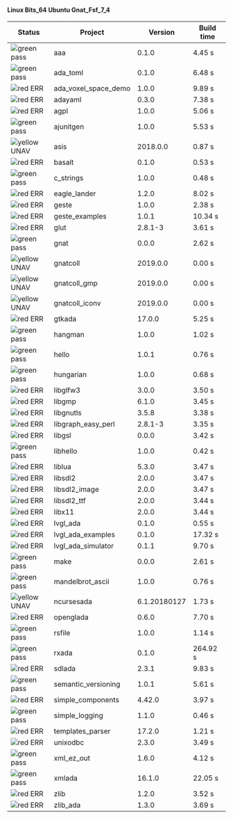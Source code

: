 #### Linux Bits_64 Ubuntu Gnat_Fsf_7_4

| Status | Project | Version | Build time |
| --- | --- | --- | --- |
|![green](https://placehold.it/8/00aa00/000000?text=+) pass | aaa | 0.1.0 |  4.45 s |
|![green](https://placehold.it/8/00aa00/000000?text=+) pass | ada_toml | 0.1.0 |  6.48 s |
|![red](https://placehold.it/8/ff0000/000000?text=+) ERR  | ada_voxel_space_demo | 1.0.0 |  9.89 s |
|![red](https://placehold.it/8/ff0000/000000?text=+) ERR  | adayaml | 0.3.0 |  7.38 s |
|![red](https://placehold.it/8/ff0000/000000?text=+) ERR  | agpl | 1.0.0 |  5.06 s |
|![green](https://placehold.it/8/00aa00/000000?text=+) pass | ajunitgen | 1.0.0 |  5.53 s |
|![yellow](https://placehold.it/8/ffbb00/000000?text=+) UNAV | asis | 2018.0.0 |  0.87 s |
|![red](https://placehold.it/8/ff0000/000000?text=+) ERR  | basalt | 0.1.0 |  0.53 s |
|![green](https://placehold.it/8/00aa00/000000?text=+) pass | c_strings | 1.0.0 |  0.48 s |
|![red](https://placehold.it/8/ff0000/000000?text=+) ERR  | eagle_lander | 1.2.0 |  8.02 s |
|![red](https://placehold.it/8/ff0000/000000?text=+) ERR  | geste | 1.0.0 |  2.38 s |
|![red](https://placehold.it/8/ff0000/000000?text=+) ERR  | geste_examples | 1.0.1 |  10.34 s |
|![red](https://placehold.it/8/ff0000/000000?text=+) ERR  | glut | 2.8.1-3 |  3.61 s |
|![green](https://placehold.it/8/00aa00/000000?text=+) pass | gnat | 0.0.0 |  2.62 s |
|![yellow](https://placehold.it/8/ffbb00/000000?text=+) UNAV | gnatcoll | 2019.0.0 |  0.00 s |
|![yellow](https://placehold.it/8/ffbb00/000000?text=+) UNAV | gnatcoll_gmp | 2019.0.0 |  0.00 s |
|![yellow](https://placehold.it/8/ffbb00/000000?text=+) UNAV | gnatcoll_iconv | 2019.0.0 |  0.00 s |
|![red](https://placehold.it/8/ff0000/000000?text=+) ERR  | gtkada | 17.0.0 |  5.25 s |
|![green](https://placehold.it/8/00aa00/000000?text=+) pass | hangman | 1.0.0 |  1.02 s |
|![green](https://placehold.it/8/00aa00/000000?text=+) pass | hello | 1.0.1 |  0.76 s |
|![green](https://placehold.it/8/00aa00/000000?text=+) pass | hungarian | 1.0.0 |  0.68 s |
|![red](https://placehold.it/8/ff0000/000000?text=+) ERR  | libglfw3 | 3.0.0 |  3.50 s |
|![red](https://placehold.it/8/ff0000/000000?text=+) ERR  | libgmp | 6.1.0 |  3.45 s |
|![red](https://placehold.it/8/ff0000/000000?text=+) ERR  | libgnutls | 3.5.8 |  3.38 s |
|![red](https://placehold.it/8/ff0000/000000?text=+) ERR  | libgraph_easy_perl | 2.8.1-3 |  3.35 s |
|![red](https://placehold.it/8/ff0000/000000?text=+) ERR  | libgsl | 0.0.0 |  3.42 s |
|![green](https://placehold.it/8/00aa00/000000?text=+) pass | libhello | 1.0.0 |  0.42 s |
|![red](https://placehold.it/8/ff0000/000000?text=+) ERR  | liblua | 5.3.0 |  3.47 s |
|![red](https://placehold.it/8/ff0000/000000?text=+) ERR  | libsdl2 | 2.0.0 |  3.47 s |
|![red](https://placehold.it/8/ff0000/000000?text=+) ERR  | libsdl2_image | 2.0.0 |  3.47 s |
|![red](https://placehold.it/8/ff0000/000000?text=+) ERR  | libsdl2_ttf | 2.0.0 |  3.44 s |
|![red](https://placehold.it/8/ff0000/000000?text=+) ERR  | libx11 | 2.0.0 |  3.44 s |
|![red](https://placehold.it/8/ff0000/000000?text=+) ERR  | lvgl_ada | 0.1.0 |  0.55 s |
|![red](https://placehold.it/8/ff0000/000000?text=+) ERR  | lvgl_ada_examples | 0.1.0 |  17.32 s |
|![red](https://placehold.it/8/ff0000/000000?text=+) ERR  | lvgl_ada_simulator | 0.1.1 |  9.70 s |
|![green](https://placehold.it/8/00aa00/000000?text=+) pass | make | 0.0.0 |  2.61 s |
|![green](https://placehold.it/8/00aa00/000000?text=+) pass | mandelbrot_ascii | 1.0.0 |  0.76 s |
|![yellow](https://placehold.it/8/ffbb00/000000?text=+) UNAV | ncursesada | 6.1.20180127 |  1.73 s |
|![red](https://placehold.it/8/ff0000/000000?text=+) ERR  | openglada | 0.6.0 |  7.70 s |
|![green](https://placehold.it/8/00aa00/000000?text=+) pass | rsfile | 1.0.0 |  1.14 s |
|![green](https://placehold.it/8/00aa00/000000?text=+) pass | rxada | 0.1.0 |  264.92 s |
|![red](https://placehold.it/8/ff0000/000000?text=+) ERR  | sdlada | 2.3.1 |  9.83 s |
|![green](https://placehold.it/8/00aa00/000000?text=+) pass | semantic_versioning | 1.0.1 |  5.61 s |
|![red](https://placehold.it/8/ff0000/000000?text=+) ERR  | simple_components | 4.42.0 |  3.97 s |
|![green](https://placehold.it/8/00aa00/000000?text=+) pass | simple_logging | 1.1.0 |  0.46 s |
|![red](https://placehold.it/8/ff0000/000000?text=+) ERR  | templates_parser | 17.2.0 |  1.21 s |
|![red](https://placehold.it/8/ff0000/000000?text=+) ERR  | unixodbc | 2.3.0 |  3.49 s |
|![green](https://placehold.it/8/00aa00/000000?text=+) pass | xml_ez_out | 1.6.0 |  4.12 s |
|![green](https://placehold.it/8/00aa00/000000?text=+) pass | xmlada | 16.1.0 |  22.05 s |
|![red](https://placehold.it/8/ff0000/000000?text=+) ERR  | zlib | 1.2.0 |  3.52 s |
|![red](https://placehold.it/8/ff0000/000000?text=+) ERR  | zlib_ada | 1.3.0 |  3.69 s |
